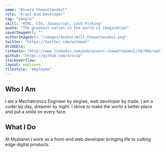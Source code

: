 ```yaml
---
name: "Wivorn Chowattanakul"
role: "Front-End Developer"
tag: "people"
skill: "HTML, CSS, Javascript, Lock Picking"
quote: "The greatest nation in the world is imagination"
coverImageUrl: ""
authorImageUrl: "/images/avatar/Will_Chowattanakul.png"
twitter: "https://twitter.com/wchowat"
dribbble:
linkedin: "http://www.linkedin.com/pub/wivorn-chowattanakul/26/90b/aa5"
github: "https://github.com/nroviw"
stackoverflow:
layout: employee
tilestyle: "employee"
---
```


## Who I Am

I am a Mechatronics Engineer by degree, web developer by trade. I am a coder by day, dreamer by night. I strive to make the world a better place and put a smile on every face. 

## What I Do

At Myplanet I work as a front-end web developer bringing life to cutting edge digital products.
